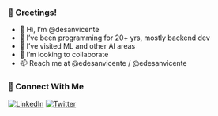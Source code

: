 ### 🤝 Greetings!

- 👋 Hi, I’m @desanvicente
- 👀 I’ve been programming for 20+ yrs, mostly backend dev
- 🌱 I’ve visited ML and other AI areas
- 💞️ I’m looking to collaborate
- 📫 Reach me at @edesanvicente / @edesanvicente

### 🤝 Connect With Me
[![LinkedIn](https://img.shields.io/badge/linkedin-%230077B5.svg?style=for-the-badge&logo=linkedin&logoColor=white)](https://www.linkedin.com/in/eduardodesanvicente/)
[![Twitter](https://img.shields.io/badge/Twitter-1DA1F2?style=for-the-badge&logo=Twitter&logoColor=white)](https://twitter.com/edesanvicente)

<!---
desanvicente/desanvicente is a ✨ special ✨ repository because its `README.md` (this file) appears on your GitHub profile.
You can click the Preview link to take a look at your changes.
--->
